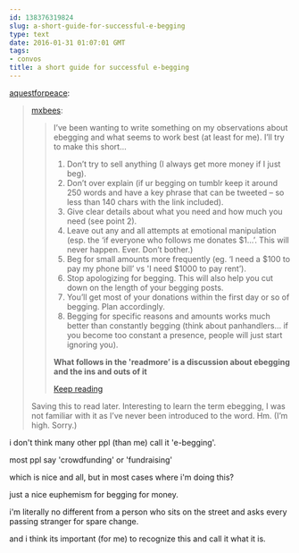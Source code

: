 ```yaml
---
id: 138376319824
slug: a-short-guide-for-successful-e-begging
type: text
date: 2016-01-31 01:07:01 GMT
tags:
- convos
title: a short guide for successful e-begging
---
```

<p><a class="tumblr_blog" href="http://aquestforpeace.tumblr.com/post/138376140741">aquestforpeace</a>:</p>
<blockquote>
<p><a class="tumblr_blog" href="http://mxbees.tumblr.com/post/138352853864">mxbees</a>:</p>
<blockquote>
<p>I’ve been wanting to write something on my observations about ebegging and what seems to work best (at least for me). I’ll try to make this short…</p>

<ol><li>Don’t try to sell anything (I always get more money if I just beg).</li>
<li>Don’t over explain (if ur begging on tumblr keep it around 250 words and have a key phrase that can be tweeted – so less than 140 chars with the link included).</li>
<li>Give clear details about what you need and how much you need (see point 2).</li>
<li>Leave out any and all attempts at emotional manipulation (esp. the ‘if everyone who follows me donates $1…’. This will never happen. Ever. Don’t bother.)</li>
<li>Beg for small amounts more frequently (eg. ‘I need a $100 to pay my phone bill’ vs 'I need $1000 to pay rent’).</li>
<li>Stop apologizing for begging. This will also help you cut down on the length of your begging posts.</li>
<li>You’ll get most of your donations within the first day or so of begging. Plan accordingly.</li>
<li>Begging for specific reasons and amounts works much better than constantly begging (think about panhandlers… if you become too constant a presence, people will just start ignoring you).</li>
</ol><p><strong>What follows in the 'readmore’ is a discussion about ebegging and the ins and outs of it</strong></p> <p><a href="http://mxb.ca/post/138352853864/a-short-guide-for-successful-e-begging" class="tmblr-truncated-link read_more">Keep reading</a></p>
</blockquote>
<p>Saving this to read later. Interesting to learn the term ebegging, I was not familiar with it as I’ve never been introduced to the word. Hm. (I’m high. Sorry.)</p>
</blockquote>

i don't think many other ppl (than me) call it 'e-begging'. 

most ppl say 'crowdfunding' or 'fundraising'

which is nice and all, but in most cases where i'm doing this?

just a nice euphemism for begging for money.

i'm literally no different from a person who sits on the street and asks every passing stranger for spare change.

and i think its important (for me) to recognize this and call it what it is.